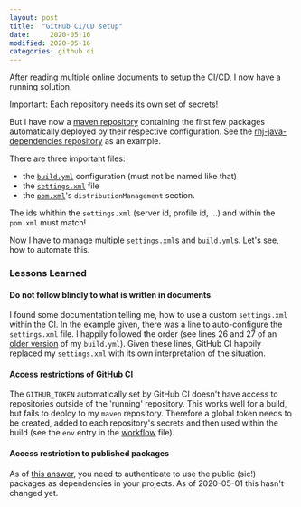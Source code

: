 ```yaml
---
layout: post
title:  "GitHub CI/CD setup"
date:     2020-05-16
modified: 2020-05-16
categories: github ci
---
```


After reading multiple online documents to setup the CI/CD, I now have a running solution.

Important: Each repository needs its own set of secrets!

But I have now a [maven repository](https://github.com/rhjoerg/maven) containing the first few packages automatically deployed
by their respective configuration. See the [rhj-java-dependencies repository](https://github.com/rhjoerg/rhj-java-dependencies) as an example.

There are three important files:
- the [`build.yml`][workflow] configuration (must not be named like that)
- the [`settings.xml`][settings] file
- the [`pom.xml`][pom]'s `distributionManagement` section.

The ids whithin the `settings.xml` (server id, profile id, ...) and within the `pom.xml` must match!

Now I have to manage multiple `settings.xml`s and `build.yml`s. Let's see, how to automate this.

### Lessons Learned

#### Do not follow blindly to what is written in documents

I found some documentation telling me, how to use a custom `settings.xml` within the CI. In the example given, there was a line to
auto-configure the `settings.xml` file. I happily followed the order (see lines 26 and 27 of an
[older version][workflow-diff] of my `build.yml`). Given these lines, GitHub CI happily replaced my `settings.xml` with its own interpretation
of the situation.

#### Access restrictions of GitHub CI

The `GITHUB_TOKEN` automatically set by GitHub CI doesn't have access to repositories outside of the 'running' repository. This works well for a
build, but fails to deploy to my `maven` repository. Therefore a global token needs to be created, added to each repository's secrets and then
used within the build (see the `env` entry in the [workflow][workflow] file).

#### Access restriction to published packages

As of [this answer][answer], you need to authenticate to use the public (sic!) packages as dependencies in your projects. As of 2020-05-01 this hasn't
changed yet.

[answer]: https://github.community/t5/GitHub-API-Development-and/Download-from-Github-Package-Registry-without-authentication/m-p/35501#M3312
[pom]: https://github.com/rhjoerg/rhj-java-dependencies/blob/master/pom.xml
[settings]: https://github.com/rhjoerg/rhj-java-dependencies/blob/master/settings.xml
[workflow]: https://github.com/rhjoerg/rhj-java-dependencies/blob/master/.github/workflows/build.yml
[workflow-diff]: https://github.com/rhjoerg/rhj-java-dependencies/commit/bb97534657c03e125b17b73fb931ad425204ca8e#diff-898e737ee4e56ba042bda31764bed49e
